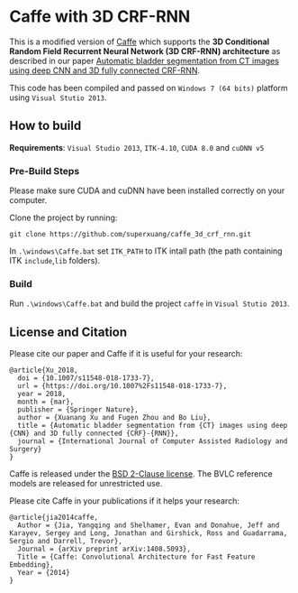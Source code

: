 # Caffe with 3D CRF-RNN
This is a modified version of [Caffe](https://github.com/BVLC/caffe) which supports the **3D Conditional Random Field Recurrent Neural Network (3D CRF-RNN) architecture** as described in our paper [Automatic bladder segmentation from CT images using deep CNN and 3D fully connected CRF-RNN](https://doi.org/10.1007/s11548-018-1733-7).

This code has been compiled and passed on `Windows 7 (64 bits)` platform using `Visual Stutio 2013`.

## How to build

**Requirements**: `Visual Studio 2013`, `ITK-4.10`, `CUDA 8.0` and `cuDNN v5`

### Pre-Build Steps
Please make sure CUDA and cuDNN have been installed correctly on your computer.

Clone the project by running:
```
git clone https://github.com/superxuang/caffe_3d_crf_rnn.git
```

In `.\windows\Caffe.bat` set `ITK_PATH` to ITK intall path (the path containing ITK `include`,`lib` folders).

### Build
Run `.\windows\Caffe.bat` and build the project `caffe` in `Visual Stutio 2013`.

## License and Citation

Please cite our paper and Caffe if it is useful for your research:

    @article{Xu_2018,
      doi = {10.1007/s11548-018-1733-7},
      url = {https://doi.org/10.1007%2Fs11548-018-1733-7},
      year = 2018,
      month = {mar},
      publisher = {Springer Nature},
      author = {Xuanang Xu and Fugen Zhou and Bo Liu},
      title = {Automatic bladder segmentation from {CT} images using deep {CNN} and 3D fully connected {CRF}-{RNN}},
      journal = {International Journal of Computer Assisted Radiology and Surgery}
    }

Caffe is released under the [BSD 2-Clause license](https://github.com/BVLC/caffe/blob/master/LICENSE).
The BVLC reference models are released for unrestricted use.

Please cite Caffe in your publications if it helps your research:

    @article{jia2014caffe,
      Author = {Jia, Yangqing and Shelhamer, Evan and Donahue, Jeff and Karayev, Sergey and Long, Jonathan and Girshick, Ross and Guadarrama, Sergio and Darrell, Trevor},
      Journal = {arXiv preprint arXiv:1408.5093},
      Title = {Caffe: Convolutional Architecture for Fast Feature Embedding},
      Year = {2014}
    }